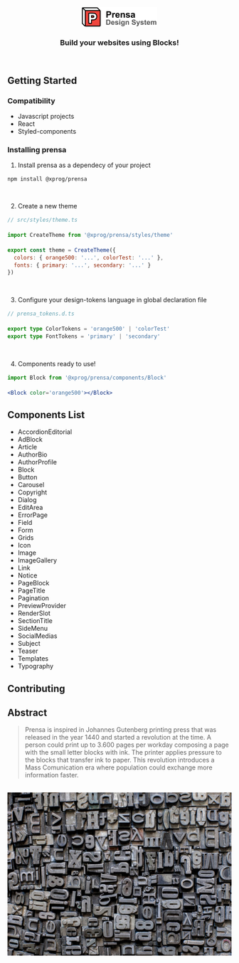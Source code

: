 <br/>

<div align='center'>
  <img src='public/prensalogo.png' />
</div>

<h3 align='center'>Build your websites using Blocks!</h3>

<br/>

## Getting Started

### Compatibility
- Javascript projects
- React
- Styled-components

### Installing prensa

1. Install prensa as a dependecy of your project
```shell
npm install @xprog/prensa
```

<br/>

2. Create a new theme
```jsx
// src/styles/theme.ts

import CreateTheme from '@xprog/prensa/styles/theme'

export const theme = CreateTheme({
  colors: { orange500: '...', colorTest: '...' },
  fonts: { primary: '...', secondary: '...' }
})
```

<br/>

3. Configure your design-tokens language in global declaration file
```ts
// prensa_tokens.d.ts

export type ColorTokens = 'orange500' | 'colorTest' 
export type FontTokens = 'primary' | 'secondary'
```

<br/>

4. Components ready to use!
```jsx
import Block from '@xprog/prensa/components/Block'

<Block color='orange500'></Block>
```

## Components List
- AccordionEditorial
- AdBlock
- Article
- AuthorBio
- AuthorProfile
- Block
- Button
- Carousel
- Copyright
- Dialog
- EditArea
- ErrorPage
- Field
- Form
- Grids
- Icon
- Image
- ImageGallery
- Link
- Notice
- PageBlock
- PageTitle
- Pagination
- PreviewProvider
- RenderSlot
- SectionTitle
- SideMenu
- SocialMedias
- Subject
- Teaser
- Templates
- Typography

## Contributing

## Abstract

> Prensa is inspired in Johannes Gutenberg printing press that was released in the year 1440 and started a revolution at the time. A person could print up to 3.600 pages per workday composing a page with the small letter blocks with ink. The printer applies pressure to the blocks that transfer ink to paper. This revolution introduces a Mass Comunication era where population could exchange more information faster.

<br/>

<div align='center'>
  <img src='public/lettersBox.jpeg' />
</div>

